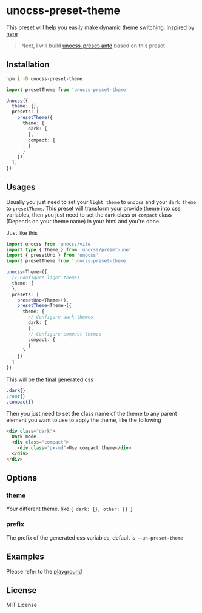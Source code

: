 # unocss-preset-theme

This preset will help you easily make dynamic theme switching. Inspired by [here](https://github.com/unocss/unocss/issues/1390)

> Next, I will build [unocss-preset-antd](https://github.com/Dunqing/unocss-preset-antd) based on this preset

## Installation

```bash
npm i -D unocss-preset-theme
```

```ts
import presetTheme from 'unocss-preset-theme'

Unocss({
  theme: {},
  presets: [
    presetTheme({
      theme: {
        dark: {
        },
        compact: {
        }
      }
    }),
  ],
})
```

## Usages

Usually you just need to set your `light theme` to `unocss` and your `dark theme` to `presetTheme`. This preset will transform your provide theme into css variables, then you just need to set the `dark` class or `compact` class (Depends on your theme name) in your html and you're done.

Just like this

```typescript
import unocss from 'unocss/vite'
import type { Theme } from 'unocss/preset-uno'
import { presetUno } from 'unocss'
import presetTheme from 'unocss-preset-theme'

unocss<Theme>({
  // Configure light themes
  theme: {
  },
  presets: [
    presetUno<Theme>(),
    presetTheme<Theme>({
      theme: {
        // Configure dark themes
        dark: {
        },
        // Configure compact themes
        compact: {
        }
      }
    })
  ]
})
```

This will be the final generated css

```css
.dark{}
:root{}
.compact{}
```

Then you just need to set the class name of the theme to any parent element you want to use to apply the theme, like the following

```html
<div class="dark">
  Dark mode
  <div class="compact">
    <div class="px-md">Use compact theme</div>
  </div>
</div>

```

## Options

### theme

Your different theme. like `{ dark: {}, other: {} }`

### prefix

The prefix of the generated css variables, default is `--un-preset-theme`

## Examples

Please refer to the [playground](/playground/vite.config.ts) 


## License

MIT License
